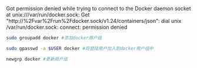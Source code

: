 Got permission denied while trying to connect to the Docker daemon socket at unix:///var/run/docker.sock: Get "http://%2Fvar%2Frun%2Fdocker.sock/v1.24/containers/json": dial unix /var/run/docker.sock: connect: permission denied







``` sh
sudo groupadd docker #添加docker用户组

sudo gpasswd -a $USER docker #将登陆用户加入到docker用户组中

newgrp docker #更新用户组

```